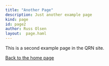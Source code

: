 ```yaml
---
title: "Another Page"
description: Just another example page
kind: page
id: page2
author: Russ Olsen
layout:  page.haml
---
```


This is a second example page in the QRN site.

[Back to the home page](/index.html)
